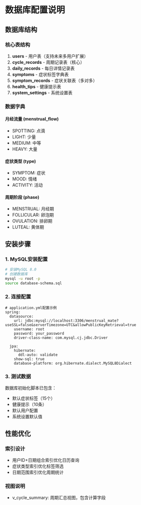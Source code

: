 # 数据库配置说明

## 数据库结构

### 核心表结构

1. **users** - 用户表（支持未来多用户扩展）
2. **cycle_records** - 周期记录表（核心）
3. **daily_records** - 每日详情记录表
4. **symptoms** - 症状标签字典表
5. **symptom_records** - 症状关联表（多对多）
6. **health_tips** - 健康提示表
7. **system_settings** - 系统设置表

### 数据字典

#### 月经流量 (menstrual_flow)
- SPOTTING: 点滴
- LIGHT: 少量
- MEDIUM: 中等
- HEAVY: 大量

#### 症状类型 (type)
- SYMPTOM: 症状
- MOOD: 情绪
- ACTIVITY: 活动

#### 周期阶段 (phase)
- MENSTRUAL: 月经期
- FOLLICULAR: 卵泡期
- OVULATION: 排卵期
- LUTEAL: 黄体期

## 安装步骤

### 1. MySQL安装配置
```bash
# 安装MySQL 8.0
# 创建数据库
mysql -u root -p
source database-schema.sql
```

### 2. 连接配置
```properties
# application.yml配置示例
spring:
  datasource:
    url: jdbc:mysql://localhost:3306/menstrual_mate?useSSL=false&serverTimezone=UTC&allowPublicKeyRetrieval=true
    username: root
    password: your_password
    driver-class-name: com.mysql.cj.jdbc.Driver
  
  jpa:
    hibernate:
      ddl-auto: validate
    show-sql: true
    database-platform: org.hibernate.dialect.MySQL8Dialect
```

### 3. 测试数据
数据库初始化脚本已包含：
- 默认症状标签（15个）
- 健康提示（10条）
- 默认用户配置
- 系统设置默认值

## 性能优化

### 索引设计
- 用户ID+日期组合索引优化日历查询
- 症状类型索引优化标签筛选
- 日期范围索引优化周期统计

### 视图说明
- v_cycle_summary: 周期汇总视图，包含计算字段
